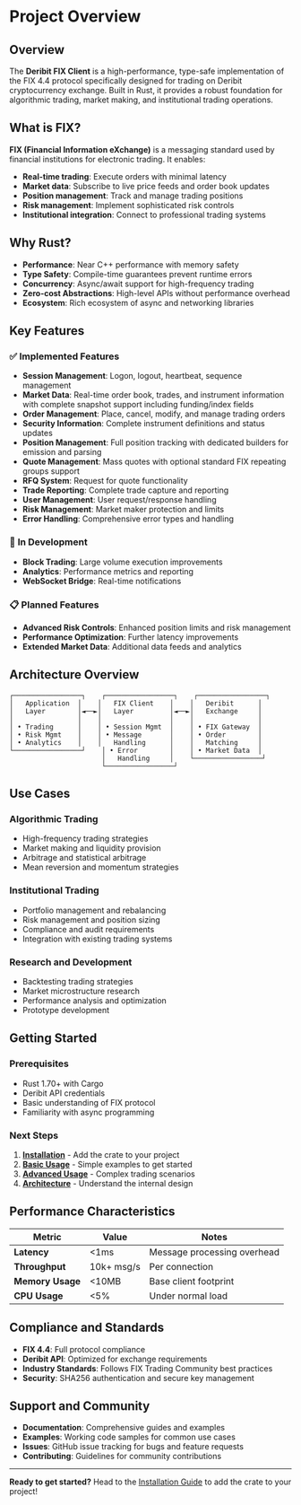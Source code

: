 # Project Overview

## Overview

The **Deribit FIX Client** is a high-performance, type-safe implementation of the FIX 4.4 protocol specifically designed for trading on Deribit cryptocurrency exchange. Built in Rust, it provides a robust foundation for algorithmic trading, market making, and institutional trading operations.

## What is FIX?

**FIX (Financial Information eXchange)** is a messaging standard used by financial institutions for electronic trading. It enables:

- **Real-time trading**: Execute orders with minimal latency
- **Market data**: Subscribe to live price feeds and order book updates
- **Position management**: Track and manage trading positions
- **Risk management**: Implement sophisticated risk controls
- **Institutional integration**: Connect to professional trading systems

## Why Rust?

- **Performance**: Near C++ performance with memory safety
- **Type Safety**: Compile-time guarantees prevent runtime errors
- **Concurrency**: Async/await support for high-frequency trading
- **Zero-cost Abstractions**: High-level APIs without performance overhead
- **Ecosystem**: Rich ecosystem of async and networking libraries

## Key Features

### ✅ **Implemented Features**
- **Session Management**: Logon, logout, heartbeat, sequence management
- **Market Data**: Real-time order book, trades, and instrument information with complete snapshot support including funding/index fields
- **Order Management**: Place, cancel, modify, and manage trading orders
- **Security Information**: Complete instrument definitions and status updates
- **Position Management**: Full position tracking with dedicated builders for emission and parsing
- **Quote Management**: Mass quotes with optional standard FIX repeating groups support
- **RFQ System**: Request for quote functionality
- **Trade Reporting**: Complete trade capture and reporting
- **User Management**: User request/response handling
- **Risk Management**: Market maker protection and limits
- **Error Handling**: Comprehensive error types and handling

### 🚧 **In Development**
- **Block Trading**: Large volume execution improvements
- **Analytics**: Performance metrics and reporting
- **WebSocket Bridge**: Real-time notifications

### 📋 **Planned Features**
- **Advanced Risk Controls**: Enhanced position limits and risk management
- **Performance Optimization**: Further latency improvements
- **Extended Market Data**: Additional data feeds and analytics

## Architecture Overview

```
┌─────────────────┐    ┌─────────────────┐    ┌─────────────────┐
│   Application  │    │   FIX Client    │    │   Deribit      │
│   Layer        │◄──►│   Layer         │◄──►│   Exchange     │
│                │    │                 │    │                │
│ • Trading      │    │ • Session Mgmt  │    │ • FIX Gateway  │
│ • Risk Mgmt    │    │ • Message       │    │ • Order        │
│ • Analytics    │    │   Handling      │    │   Matching     │
└─────────────────┘    │ • Error        │    │ • Market Data  │
                       │   Handling     │    └─────────────────┘
                       └─────────────────┘
```

## Use Cases

### **Algorithmic Trading**
- High-frequency trading strategies
- Market making and liquidity provision
- Arbitrage and statistical arbitrage
- Mean reversion and momentum strategies

### **Institutional Trading**
- Portfolio management and rebalancing
- Risk management and position sizing
- Compliance and audit requirements
- Integration with existing trading systems

### **Research and Development**
- Backtesting trading strategies
- Market microstructure research
- Performance analysis and optimization
- Prototype development

## Getting Started

### **Prerequisites**
- Rust 1.70+ with Cargo
- Deribit API credentials
- Basic understanding of FIX protocol
- Familiarity with async programming

### **Next Steps**
1. **[Installation](installation/main.md)** - Add the crate to your project
2. **[Basic Usage](usage/basic_example.md)** - Simple examples to get started
3. **[Advanced Usage](usage/advanced_example.md)** - Complex trading scenarios
4. **[Architecture](architecture/main.md)** - Understand the internal design

## Performance Characteristics

| Metric | Value | Notes |
|--------|-------|-------|
| **Latency** | <1ms | Message processing overhead |
| **Throughput** | 10k+ msg/s | Per connection |
| **Memory Usage** | <10MB | Base client footprint |
| **CPU Usage** | <5% | Under normal load |

## Compliance and Standards

- **FIX 4.4**: Full protocol compliance
- **Deribit API**: Optimized for exchange requirements
- **Industry Standards**: Follows FIX Trading Community best practices
- **Security**: SHA256 authentication and secure key management

## Support and Community

- **Documentation**: Comprehensive guides and examples
- **Examples**: Working code samples for common use cases
- **Issues**: GitHub issue tracking for bugs and feature requests
- **Contributing**: Guidelines for community contributions

---

**Ready to get started?** Head to the [Installation Guide](installation/main.md) to add the crate to your project!
